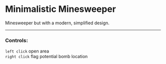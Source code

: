 # Minimalistic Minesweeper
Minesweeper but with a modern, simplified design.

---
### Controls:
`left click`  open area <br />
`right click` flag potential bomb location

